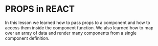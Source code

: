 # PROPS in REACT
In this lesson we learned how to pass props to a component and how to access them inside the component function. 
We also learned how to map over an array of data and render many components from a single component definition.